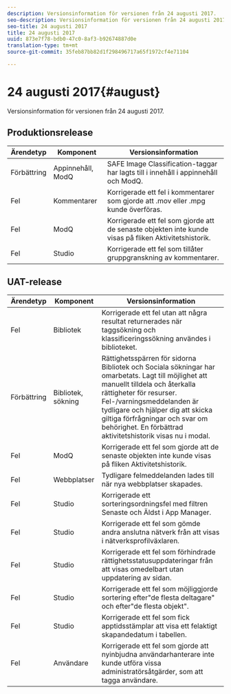```yaml
---
description: Versionsinformation för versionen från 24 augusti 2017.
seo-description: Versionsinformation för versionen från 24 augusti 2017.
seo-title: 24 augusti 2017
title: 24 augusti 2017
uuid: 873e7f78-bdb0-47c0-8af3-b92674887d0e
translation-type: tm+mt
source-git-commit: 35feb87bb82d1f298496717a65f1972cf4e71104

---
```



# 24 augusti 2017{#august}

Versionsinformation för versionen från 24 augusti 2017.

## Produktionsrelease

| **Ärendetyp** | **Komponent** | **Versionsinformation** |
|---|---|---|
| Förbättring | Appinnehåll, ModQ | SAFE Image Classification-taggar har lagts till i innehåll i appinnehåll och ModQ. |
| Fel | Kommentarer | Korrigerade ett fel i kommentarer som gjorde att .mov eller .mpg kunde överföras. |
| Fel | ModQ | Korrigerade ett fel som gjorde att de senaste objekten inte kunde visas på fliken Aktivitetshistorik. |
| Fel | Studio | Korrigerade ett fel som tillåter gruppgranskning av kommentarer. |

## UAT-release

| **Ärendetyp** | **Komponent** | **Versionsinformation** |
|---|---|---|
| Fel | Bibliotek | Korrigerade ett fel utan att några resultat returnerades när taggsökning och klassificeringssökning användes i biblioteket. |
| Förbättring | Bibliotek, sökning | Rättighetsspärren för sidorna Bibliotek och Sociala sökningar har omarbetats. Lagt till möjlighet att manuellt tilldela och återkalla rättigheter för resurser. Fel-/varningsmeddelanden är tydligare och hjälper dig att skicka giltiga förfrågningar och svar om behörighet. En förbättrad aktivitetshistorik visas nu i modal. |
| Fel | ModQ | Korrigerade ett fel som gjorde att de senaste objekten inte kunde visas på fliken Aktivitetshistorik. |
| Fel | Webbplatser | Tydligare felmeddelanden lades till när nya webbplatser skapades. |
| Fel | Studio | Korrigerade ett sorteringsordningsfel med filtren Senaste och Äldst i App Manager. |
| Fel | Studio | Korrigerade ett fel som gömde andra anslutna nätverk från att visas i nätverksprofilväxlaren. |
| Fel | Studio | Korrigerade ett fel som förhindrade rättighetsstatusuppdateringar från att visas omedelbart utan uppdatering av sidan. |
| Fel | Studio | Korrigerade ett fel som möjliggjorde sortering efter&quot;de flesta deltagare&quot; och efter&quot;de flesta objekt&quot;. |
| Fel | Studio | Korrigerade ett fel som fick apptidsstämplar att visa ett felaktigt skapandedatum i tabellen. |
| Fel | Användare | Korrigerade ett fel som gjorde att nyinbjudna användarhanterare inte kunde utföra vissa administratörsåtgärder, som att tagga användare. |

